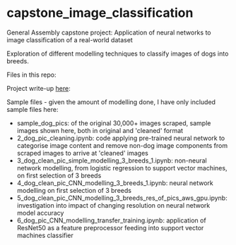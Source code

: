 # capstone_image_classification

General Assembly capstone project: Application of neural networks to image classification of a real-world dataset

Exploration of different modelling techniques to classify images of dogs into breeds.

Files in this repo:

Project write-up <a href = "https://mmattharvey.github.io/1_project_report.html">here</a>:

Sample files - given the amount of modelling done, I have only included sample files here:
- sample_dog_pics: of the original 30,000+ images scraped, sample images shown here, both in original and 'cleaned' format
- 2_dog_pic_cleaning.ipynb: code applying pre-trained neural network to categorise image content and remove non-dog image components from scraped images to arrive at 'cleaned' images
- 3_dog_clean_pic_simple_modelling_3_breeds_1.ipynb: non-neural network modelling, from logistic regression to support vector machines, on first selection of 3 breeds
- 4_dog_clean_pic_CNN_modelling_3_breeds_1.ipynb: neural network modelling on first selection of 3 breeds
- 5_dog_clean_pic_CNN_modelling_3_breeds_res_of_pics_aws_gpu.ipynb: investigation into impact of changing resolution on neural network model accuracy
- 6_dog_pic_CNN_modelling_transfer_training.ipynb: application of ResNet50 as a feature preprocessor feeding into support vector machines classifier
